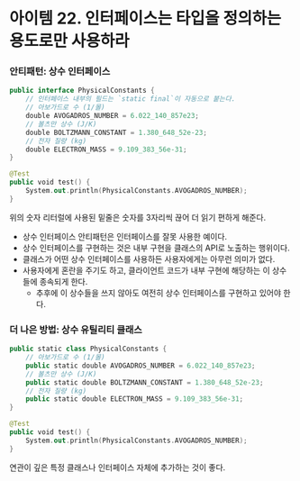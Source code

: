 # 아이템 22. 인터페이스는 타입을 정의하는 용도로만 사용하라

### 안티패턴: 상수 인터페이스

```kotlin
public interface PhysicalConstants {
    // 인터페이스 내부의 필드는 `static final`이 자동으로 붙는다.
    // 아보가드로 수 (1/몰)
    double AVOGADROS_NUMBER = 6.022_140_857e23;
    // 볼츠만 상수 (J/K)
    double BOLTZMANN_CONSTANT = 1.380_648_52e-23;
    // 전자 질량 (kg)
    double ELECTRON_MASS = 9.109_383_56e-31;
}

@Test
public void test() {
    System.out.println(PhysicalConstants.AVOGADROS_NUMBER);
}
```

위의 숫자 리터럴에 사용된 밑줄은 숫자를 3자리씩 끊어 더 읽기 편하게 해준다.

- 상수 인터페이스 안티패턴은 인터페이스를 잘못 사용한 예이다.
- 상수 인터페이스를 구현하는 것은 내부 구현을 클래스의 API로 노출하는 행위이다.
- 클래스가 어떤 상수 인터페이스를 사용하든 사용자에게는 아무런 의미가 없다.
- 사용자에게 혼란을 주기도 하고, 클라이언트 코드가 내부 구현에 해당하는 이 상수들에 종속되게 한다.
  - 추후에 이 상수들을 쓰지 않아도 여전히 상수 인터페이스를 구현하고 있어야 한다.

### 더 나은 방법: 상수 유틸리티 클래스

```kotlin
public static class PhysicalConstants {
    // 아보가드로 수 (1/몰)
    public static double AVOGADROS_NUMBER = 6.022_140_857e23;
    // 볼츠만 상수 (J/K)
    public static double BOLTZMANN_CONSTANT = 1.380_648_52e-23;
    // 전자 질량 (kg)
    public static double ELECTRON_MASS = 9.109_383_56e-31;
}

@Test
public void test() {
    System.out.println(PhysicalConstants.AVOGADROS_NUMBER);
}
```

연관이 깊은 특정 클래스나 인터페이스 자체에 추가하는 것이 좋다.